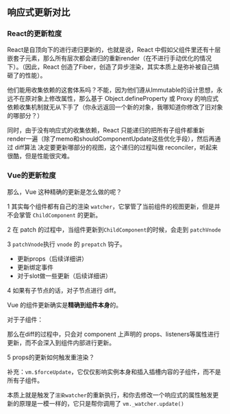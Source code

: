 #

## 响应式更新对比

### React的更新粒度

React是自顶向下的进行递归更新的，也就是说，React 中假如父组件里还有十层嵌套子元素，那么所有层次都会递归的重新render（在不进行手动优化的情况下）。（因此，React 创造了Fiber，创造了异步渲染，其实本质上是弥补被自己搞砸了的性能）。

他们能用收集依赖的这套体系吗？不能，因为他们遵从Immutable的设计思想，永远不在原对象上修改属性，那么基于 Object.defineProperty 或 Proxy 的响应式依赖收集机制就无从下手了（你永远返回一个新的对象，我哪知道你修改了旧对象的哪部分？）

同时，由于没有响应式的收集依赖，React 只能递归的把所有子组件都重新 render一遍（除了memo和shouldComponentUpdate这些优化手段），然后再通过 diff算法 决定要更新哪部分的视图，这个递归的过程叫做 reconciler，听起来很酷，但是性能很灾难。

### Vue的更新粒度

那么，Vue 这种精确的更新是怎么做的呢？

1 其实每个组件都有自己的渲染 `watcher`，它掌管了当前组件的视图更新，但是并不会掌管 `ChildComponent` 的更新。

2 在 patch 的过程中，当组件更新到`ChildComponent`的时候，会走到 `patchVnode`

3 `patchVnode`执行 `vnode` 的 `prepatch` 钩子。

- 更新props（后续详细讲）
- 更新绑定事件
- 对于slot做一些更新（后续详细讲）

4 如果有子节点的话，对子节点进行 diff。

Vue 的组件更新确实是**精确到组件本身**的。

对于子组件：

那么在diff的过程中，只会对 component 上声明的 props、listeners等属性进行更新，而不会深入到组件内部进行更新。

5 props的更新如何触发重渲染？

补充：`vm.$forceUpdate`，它仅仅影响实例本身和插入插槽内容的子组件，而不是所有子组件。

本质上就是触发了`渲染watcher`的重新执行，和你去修改一个响应式的属性触发更新的原理是一模一样的，它只是帮你调用了 `vm._watcher.update()`